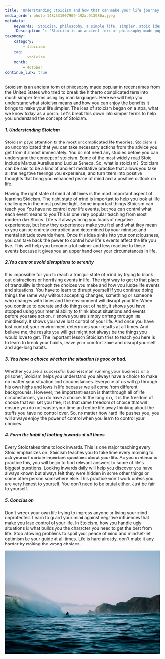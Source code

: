 ```yaml
---
title: 'Understanding Stoicism and how that can make your life journey an incredible one'
media_order: photo-1482531007909-192ac913980a.jpeg
metadata:
    Keywords: 'Stoicism, philosophy, a simple life, simpler, stoic ideas, viqu'
    'Description ': 'Stoicism is an ancient form of philosophy made popular in recent times from the United States who tried to break the hitherto complicated term into much simpler terms using lay man languages. Here we will help you understand what stoicism means and how you can enjoy the benefits it brings to make your life simpler. The idea of stoicism began on a stoa, what we know today as a porch. Let''s break this down into simper terms to help you understand the concept of Stoicism.'
taxonomy:
    category:
        - Stoicism
    tag:
        - Stoicism
    month:
        - October
continue_link: true
---
```


Stoicism is an ancient form of philosophy made popular in recent times from the United States who tried to break the hitherto complicated term into much simpler terms using lay man languages. Here we will help you understand what stoicism means and how you can enjoy the benefits it brings to make your life simpler. The idea of stoicism began on a stoa, what we know today as a porch. Let's break this down into simper terms to help you understand the concept of Stoicism.

##### 1. Understanding Stoicism 
Stoicism pays attention to the most uncomplicated life theories.
Stoicism is so uncomplicated that you can take necessary actions from the advice you get from it almost immediately.
You do not need any studies before you can understand the concept of stoicism.
Some of the most widely read Stoic include Marcus Aurelius and Lucius Seneca. 
So, what is stoicism? 
Stoicism can be said to be a kind of ancient meditative practice that allows you take all the negative feelings you experience, and turn them into positive thoughts that bring you enhanced peace of mind and a positive outlook on life. 

Having the right state of mind at all times is the most important aspect of learning Stoicism. The right state of mind is important to help you look at life challenges in the most positive light. 
Some important things Stoicism can teach you
You have no control over life events, but you can control what each event means to you
This is one very popular teaching from most modern day Stoics. Life will always bring you loads of negative experiences, but how they experiences make you feel and what they mean to you can be entirely controlled and determined by your mindset and mental attitude towards them. Once this idea sinks into your consciousness, you can take back the power to control how life's events affect the life you live. This will help you become a lot calmer and less reactive to these events because it gives you an upper hand over your circumstances in life. 

##### 2.You cannot avoid disruptions to serenity 
It is impossible for you to reach a tranquil state of mind by trying to block out distractions or horrifying events in life. The right way to get to that place of tranquility is through the choices you make and how you judge life events and situations. 
You have to learn to disrupt yourself
If you continue doing things the same way without accepting changes, something or someone who changes with times and the environment will disrupt your life. When you continue to operate and do things out of habit, it shows you have stopped using your mental ability to think about situations and events before you take action. It shows you are simply drifting through life mindlessly. It shows you have lost control of your life. And once you have lost control, your environment determines your results at all times. And believe me, the results you will get might not always be the things you would love to get. The important lesson Stoicism tries to teach you here is to learn to break your habits, leave your comfort zone and disrupt yourself and age-long habits. 

##### 3. You have a choice whether the situation is good or bad.
Whether you are a successful businessman running your business or a prisoner, Stoicism helps you understand you always have a choice to make no matter your situation and circumstances. Everyone of us will go through his own highs and lows in life because we all come from different backgrounds. However, the important lesson is that through all of life circumstances, you do have a choice. In the long run, it is the freedom of choice that will set you free, It is that same freedom of choice that will ensure you do not waste your time and entire life away thinking about the stuffs you have no control over. So, no matter how hard life pushes you, you will always enjoy the power of control when you learn to control your choices. 

##### 4. Form the habit of looking inwards at all times 
Every Stoic takes time to look inwards. This is one major teaching every Stoic emphasizes on. Stoicism teaches you to take time every morning to ask yourself certain important questions about your life. As you continue to practice this, you will begin to find relevant answers to some of life's biggest questions. Looking inwards daily will help you discover you have always known but always felt they were hidden in some other things or some other person somewhere else. This practice won't work unless you are very honest to yourself. You don't need to be brutal either. Just be fair to yourself. 

##### 5. Conclusion 
Don't wreck your own life trying to impress anyone or living your mind unprotected. Learn to guard your mind against negative influences that make you lose control of your life. In Stoicism, how you handle ugly situations is what builds you the character you need to get the best from life. Stop allowing problems to spoil your peace of mind and mindset-let optimism be your guide at all times. Life is hard already, don't make it any harder by making the wrong choices. 

![](photo-1482531007909-192ac913980a.jpeg)

